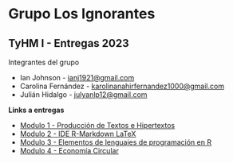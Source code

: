 # Grupo Los Ignorantes
## TyHM I - Entregas 2023
Integrantes del grupo
* Ian Johnson - <ianj1921@gmail.com>
* Carolina Fernández - <karolinanahirfernandez1000@gmail.com>
* Julián Hidalgo - <julyanlp12@gmail.com>

<b>Links a entregas</b>
* <a href="https://github.com/ian-johnson183/Los-Ignorantes/tree/main/Modulo1" target="_BLANK">Modulo 1 - Producción de Textos e Hipertextos</a><br>
* <a href="https://github.com/ian-johnson183/Los-Ignorantes/tree/main/Modulo2" target="_BLANK">Modulo 2 - IDE R-Markdown LaTeX</a><br>
* <a href="https://github.com/ian-johnson183/Los-Ignorantes/tree/main/Modulo_3" target="_BLANK">Modulo 3 - Elementos de lenguajes de programación en R</a><br>
* <a href="https://github.com/ian-johnson183/Los-Ignorantes/tree/main/Modulo_4%20-%20Economia_Circular" target="_BLANK">Modulo 4 - Economía Circular</a><br>
